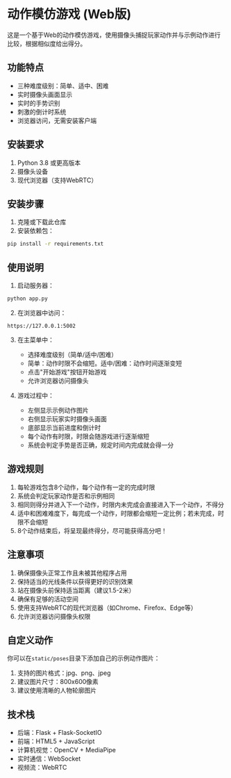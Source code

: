 # 动作模仿游戏 (Web版)

这是一个基于Web的动作模仿游戏，使用摄像头捕捉玩家动作并与示例动作进行比较，根据相似度给出得分。

## 功能特点

- 三种难度级别：简单、适中、困难
- 实时摄像头画面显示
- 实时的手势识别
- 刺激的倒计时系统
- 浏览器访问，无需安装客户端

## 安装要求

1. Python 3.8 或更高版本
2. 摄像头设备
3. 现代浏览器（支持WebRTC）

## 安装步骤

1. 克隆或下载此仓库
2. 安装依赖包：
```bash
pip install -r requirements.txt
```

## 使用说明

1. 启动服务器：
```bash
python app.py
```

2. 在浏览器中访问：
```
https://127.0.0.1:5002
```

3. 在主菜单中：
   - 选择难度级别（简单/适中/困难）
   - 简单：动作时限不会缩短。适中/困难：动作时间逐渐变短
   - 点击"开始游戏"按钮开始游戏
   - 允许浏览器访问摄像头

4. 游戏过程中：
   - 左侧显示示例动作图片
   - 右侧显示玩家实时摄像头画面
   - 底部显示当前进度和倒计时
   - 每个动作有时限，时限会随游戏进行逐渐缩短
   - 系统会判定手势是否正确，规定时间内完成就会得一分

## 游戏规则

1. 每轮游戏包含8个动作，每个动作有一定的完成时限
2. 系统会判定玩家动作是否和示例相同
3. 相同则得分并进入下一个动作，时限内未完成会直接进入下一个动作，不得分
4. 适中和困难难度下，每完成一个动作，时限都会缩短一定比例；若未完成，时限不会缩短
5. 8个动作结束后，将呈现最终得分，尽可能获得高分吧！

## 注意事项

1. 确保摄像头正常工作且未被其他程序占用
2. 保持适当的光线条件以获得更好的识别效果
3. 站在摄像头前保持适当距离（建议1.5-2米）
4. 确保有足够的活动空间
5. 使用支持WebRTC的现代浏览器（如Chrome、Firefox、Edge等）
6. 允许浏览器访问摄像头权限

## 自定义动作

你可以在`static/poses`目录下添加自己的示例动作图片：
1. 支持的图片格式：jpg、png、jpeg
2. 建议图片尺寸：800x600像素
3. 建议使用清晰的人物轮廓图片

## 技术栈

- 后端：Flask + Flask-SocketIO
- 前端：HTML5 + JavaScript
- 计算机视觉：OpenCV + MediaPipe
- 实时通信：WebSocket
- 视频流：WebRTC 